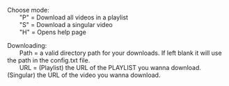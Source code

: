 Choose mode: <br />
    &ensp;&ensp;&ensp;&ensp;"P" = Download all videos in a playlist <br />
    &ensp;&ensp;&ensp;&ensp;"S" = Download a singular video <br />
    &ensp;&ensp;&ensp;&ensp;"H" = Opens help page <br />

Downloading: <br />
    &ensp;&ensp;&ensp;&ensp;Path = a valid directory path for your downloads. If left blank it will use the path in the config.txt file. <br />
    &ensp;&ensp;&ensp;&ensp;URL = (Playlist) the URL of the PLAYLIST you wanna download. (Singular) the URL of the video you wanna download.
